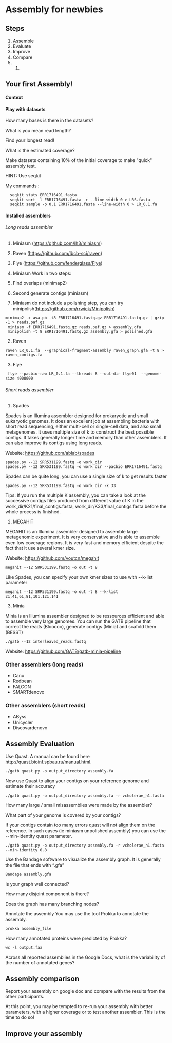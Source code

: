 # Assembly for newbies
## Steps

1. Assemble
2. Evaluate
3. Improve
4. Compare
5. 1.


## Your first Assembly!

#### Context

#### Play with datasets

How many bases is there in the datasets?

What is you mean read length?

Find your longest read!

What is the estimated coverage?

Make datasets containing 10% of the initial coverage to make "quick" assembly test.

HINT: Use seqkit

My commands :
```
  seqkit stats ERR1716491.fasta
  seqkit sort -l ERR1716491.fasta -r --line-width 0 > LRS.fasta
  seqkit sample -p 0.1 ERR1716491.fasta --line-width 0 > LR_0.1.fa
```

#### Installed assemblers
###### Long reads assembler
1. Miniasm (https://github.com/lh3/miniasm)
2. Raven (https://github.com/lbcb-sci/raven)
3. Flye (https://github.com/fenderglass/Flye)


1. Miniasm
Work in two steps:
  1. Find overlaps (minimap2)
  2. Second generate contigs (miniasm)
  3. Miniasm do not include a polishing step, you can try minipolish(https://github.com/rrwick/Minipolish)
```
minimap2 -x ava-pb -t8 ERR1716491.fastq.gz ERR1716491.fastq.gz | gzip -1 > reads.paf.gz
 miniasm -f ERR1716491.fastq.gz reads.paf.gz > assembly.gfa
 minipolish -t 8 ERR1716491.fastq.gz assembly.gfa > polished.gfa
```

2. Raven
```
raven LR_0.1.fa  --graphical-fragment-assembly raven_graph.gfa -t 8 > raven_contigs.fa
```

3. Flye
```
 flye --pacbio-raw LR_0.1.fa --threads 8 --out-dir flye01  --genome-size 4000000
 ```

###### Short reads assembler
1. Spades

  Spades is an Illumina assembler designed for prokaryotic and small eukaryotic genomes. It does an excellent job at assembling bacteria with short read sequencing, either multi-cell or single-cell data, and also small metagenomes. It uses multiple size of k to construct the best possible contigs. It takes generally longer time and memory than other assemblers. It can also improve its contigs using long reads.

  Website: https://github.com/ablab/spades
  ```
  spades.py --12 SRR531199.fastq -o work_dir
  spades.py --12 SRR531199.fastq -o work_dir --pacbio ERR1716491.fastq
  ```
  Spades can be quite long, you can use a single size of k to get results faster
  ```
  spades.py --12 SRR531199.fastq -o work_dir -k 33
  ```
   Tips: If you run the multiple K assembly, you can take a look at the successive contigs files produced from different value of K in the work_dir/K21/final_contigs.fasta,  work_dir/K33/final_contigs.fasta before the whole process is finished.

2. MEGAHIT

  MEGAHIT is an Illumina assembler designed to assemble large metagenomic experiment. It is very conservative and is able to assemble even low coverage regions. It is very fast and memory efficient despite the fact that it use several kmer size.

  Website: https://github.com/voutcn/megahit
  ```
  megahit --12 SRR531199.fastq -o out -t 8
  ```
  Like Spades, you can specify your own kmer sizes to use with
  --k-list  parameter
  ```
  megahit --12 SRR531199.fastq -o out -t 8 --k-list 21,41,61,81,101,121,141
```

3. Minia

Minia is an Illumina assembler designed to be ressources efficient and able to assemble very large genomes.
You can run the GATB pipeline that correct the reads (Bloocoo), generate contigs (Minia) and scafold them (BESST)
```
./gatb --12 interleaved_reads.fastq
```

Website: https://github.com/GATB/gatb-minia-pipeline


### Other assemblers (long reads)

+ Canu
+ Redbean
+ FALCON
+ SMARTdenovo

### Other assemblers (short reads)

+ AByss
+ Unicycler
+ Discovardenovo

## Assembly Evaluation

Use Quast. A manual can be found here http://quast.bioinf.spbau.ru/manual.html.
```
./gatb quast.py -o output_directory assembly.fa
```

Now use Quast to align your contigs on your reference genome and estimate their accuracy

```
./gatb quast.py -o output_directory assembly.fa -r vcholerae_h1.fasta
```
How many large / small misassemblies were made by the assembler?

What part of your genome is covered by your contigs?

If your contigs contain too many errors quast will not align them on the reference. In such cases (ie miniasm unpolished assembly) you can use the --min-identity quast parameter.
```
./gatb quast.py -o output_directory assembly.fa -r vcholerae_h1.fasta  --min-identity 0.8
```

Use the Bandage software to visualize the assembly graph.
It is generally the file that ends with “.gfa”
```
Bandage assembly.gfa
```

Is your graph well connected?

How many disjoint component is there?

Does the graph has many branching nodes?


Annotate the assembly
You may use the tool Prokka to annotate the assembly.
```
prokka assembly_file
```

How many annotated proteins were predicted by Prokka?
```
wc -l output.faa
```
Across all reported assemblies in the Google Docs, what is the variability of the number of annotated genes?


## Assembly comparison

Report your assembly on google doc and compare with the results from the other participants.


At this point, you may be tempted to re-run your assembly with better parameters, with a higher coverage or to test another assembler. This is the time to do so!

## Improve your assembly

